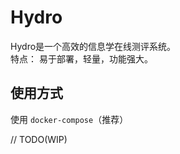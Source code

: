 # Hydro

Hydro是一个高效的信息学在线测评系统。  
特点： 易于部署，轻量，功能强大。  

## 使用方式

使用 `docker-compose`（推荐）

// TODO(WIP)
